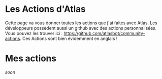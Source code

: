 # Les Actions d'Atlas
Cette page va vous donner toutes les actions que j'ai faites avec Atlas.
Les développeurs possèdent aussi un github avec des actions personnalisées. Vous pouvez les trouver ici : https://github.com/atlasbot/community-actions. Ces Actions sont bien évidemment en anglais !

# Mes actions

*soon*
